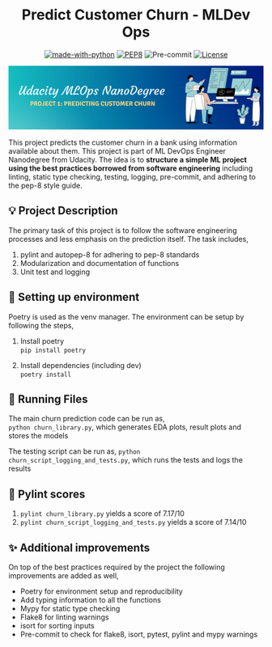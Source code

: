<div align='center'>

# Predict Customer Churn - MLDev Ops

[![made-with-python](https://img.shields.io/badge/Made%20with-Python-1f425f.svg)](https://www.python.org/)
[![PEP8](https://img.shields.io/badge/code%20style-pep8-orange.svg)](https://www.python.org/dev/peps/pep-0008/)
![Pre-commit](https://img.shields.io/badge/pre--commit-enabled-informational?logo=pre-commit&logoColor=white)
[![License](https://img.shields.io/badge/License-MIT-informational.svg)](https://github.com/adiamaan92/modi-speech-scrapper/blob/master/MIT-LICENSE.txt)

</div>

![project1](/cover.png)

This project predicts the customer churn in a bank using information available about them. This project is part of ML DevOps Engineer Nanodegree from Udacity. The idea is to **structure a simple ML project using the best practices borrowed from software engineering** including linting, static type checking, testing, logging, pre-commit, and adhering to the pep-8 style guide.

## 💡 Project Description

The primary task of this project is to follow the software engineering processes and less emphasis on the prediction itself. The task includes,
1. pylint and autopep-8 for adhering to pep-8 standards
2. Modularization and documentation of functions
3. Unit test and logging


## 🧰 Setting up environment

Poetry is used as the venv manager. The environment can be setup by following the steps,

1. Install poetry  
`pip install poetry`

2. Install dependencies (including dev)  
`poetry install`

## 🏃 Running Files

The main churn prediction code can be run as,  
`python churn_library.py`, which generates EDA plots, result plots and stores the models

The testing script can be run as,
`python churn_script_logging_and_tests.py`, which runs the tests and logs the results

## 🎯 Pylint scores

1. `pylint churn_library.py` yields a score of 7.17/10
2. `pylint churn_script_logging_and_tests.py` yields a score of 7.14/10


## ✨ Additional improvements

On top of the best practices required by the project the following improvements are added as well,

- Poetry for environment setup and reproducibility
- Add typing information to all the functions
- Mypy for static type checking
- Flake8 for linting warnings
- isort for sorting inputs
- Pre-commit to check for flake8, isort, pytest, pylint and mypy warnings